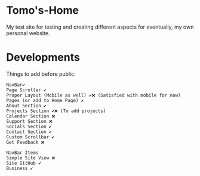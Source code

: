 # Tomo's-Home
My test site for testing and creating different aspects for eventually, my own personal website.

# Developments
Things to add before public:
```
NavBar✔️
Page Scroller ✔️
Proper Layout (Mobile as well) ✔️❌ (Satisfied with mobile for now)
Pages (or add to Home Page) ✔️
About Section ✔️
Projects Section ✔️❌ (To add projects)
Calendar Section ❌
Support Section ❌
Socials Section ✔️
Contact Section ✔️
Custom Scrollbar ✔️
Get Feedback ❌

NavBar Items
Simple Site View ❌
Site GitHub ✔️
Business ✔️
```
